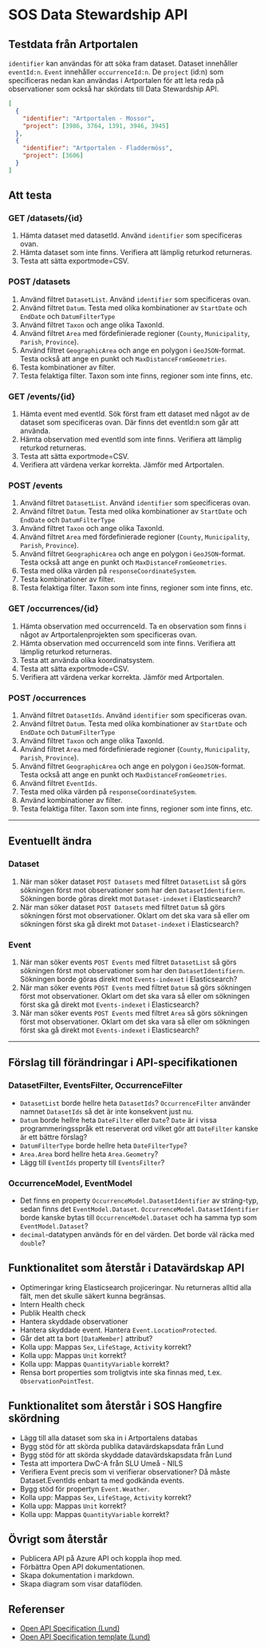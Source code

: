﻿# SOS Data Stewardship API

## Testdata från Artportalen
`identifier` kan användas för att söka fram dataset. Dataset innehåller `eventId:n`. `Event` innehåller `occurrenceId:n`. De `project` (id:n) som specificeras nedan kan användas i Artportalen för att leta reda på observationer som också har skördats till Data Stewardship API.
```json
[
  {
    "identifier": "Artportalen - Mossor",
    "project": [3986, 3764, 1391, 3946, 3945]
  },
  {
    "identifier": "Artportalen - Fladdermöss",
    "project": [3606]
  }
]
```

## Att testa

### GET /datasets/{id}
1. Hämta dataset med datasetId. Använd `identifier` som specificeras ovan.
2. Hämta dataset som inte finns. Verifiera att lämplig returkod returneras.
3. Testa att sätta exportmode=CSV.

### POST /datasets
1. Använd filtret `DatasetList`. Använd `identifier` som specificeras ovan.
2. Använd filtret `Datum`. Testa med olika kombinationer av `StartDate` och `EndDate` och `DatumFilterType`
3. Använd filtret `Taxon` och ange olika TaxonId.
4. Använd filtret `Area` med fördefinierade regioner (`County`, `Municipality`, `Parish`, `Province`).
5. Använd filtret `GeographicArea` och ange en polygon i `GeoJSON`-format. Testa också att ange en punkt och `MaxDistanceFromGeometries`.
6. Testa kombinationer av filter.
7. Testa felaktiga filter. Taxon som inte finns, regioner som inte finns, etc.

### GET /events/{id}
1. Hämta event med eventId. Sök först fram ett dataset med något av de dataset som specificeras ovan. Där finns det eventId:n som går att använda.
2. Hämta observation med eventId som inte finns. Verifiera att lämplig returkod returneras.
3. Testa att sätta exportmode=CSV.
4. Verifiera att värdena verkar korrekta. Jämför med Artportalen.

### POST /events
1. Använd filtret `DatasetList`. Använd `identifier` som specificeras ovan.
2. Använd filtret `Datum`. Testa med olika kombinationer av `StartDate` och `EndDate` och `DatumFilterType`
3. Använd filtret `Taxon` och ange olika TaxonId.
4. Använd filtret `Area` med fördefinierade regioner (`County`, `Municipality`, `Parish`, `Province`).
5. Använd filtret `GeographicArea` och ange en polygon i `GeoJSON`-format. Testa också att ange en punkt och `MaxDistanceFromGeometries`.
6. Testa med olika värden på `responseCoordinateSystem`.
7. Testa kombinationer av filter.
8. Testa felaktiga filter. Taxon som inte finns, regioner som inte finns, etc.

### GET /occurrences/{id}
1. Hämta observation med occurrenceId. Ta en observation som finns i något av Artportalenprojekten som specificeras ovan.
2. Hämta observation med occurrenceId som inte finns. Verifiera att lämplig returkod returneras.
3. Testa att använda olika koordinatsystem.
4. Testa att sätta exportmode=CSV.
5. Verifiera att värdena verkar korrekta. Jämför med Artportalen.

### POST /occurrences
1. Använd filtret `DatasetIds`. Använd `identifier` som specificeras ovan.
2. Använd filtret `Datum`. Testa med olika kombinationer av `StartDate` och `EndDate` och `DatumFilterType`
3. Använd filtret `Taxon` och ange olika TaxonId.
4. Använd filtret `Area` med fördefinierade regioner (`County`, `Municipality`, `Parish`, `Province`).
5. Använd filtret `GeographicArea` och ange en polygon i `GeoJSON`-format. Testa också att ange en punkt och `MaxDistanceFromGeometries`.
6. Använd filtret `EventIds`.
7. Testa med olika värden på `responseCoordinateSystem`.
8. Använd kombinationer av filter.
9. Testa felaktiga filter. Taxon som inte finns, regioner som inte finns, etc.

---

## Eventuellt ändra

### Dataset
1. När man söker dataset `POST Datasets` med filtret `DatasetList` så görs sökningen först mot observationer som har den `DatasetIdentifiern`. Sökningen borde göras direkt mot `Dataset-indexet` i Elasticsearch?
2. När man söker dataset `POST Datasets` med filtret `Datum` så görs sökningen först mot observationer. Oklart om det ska vara så eller om sökningen först ska gå direkt mot `Dataset-indexet` i Elasticsearch?

### Event
1. När man söker events `POST Events` med filtret `DatasetList` så görs sökningen först mot observationer som har den `DatasetIdentifiern`. Sökningen borde göras direkt mot `Events-indexet` i Elasticsearch?
2. När man söker events `POST Events` med filtret `Datum` så görs sökningen först mot observationer. Oklart om det ska vara så eller om sökningen först ska gå direkt mot `Events-indexet` i Elasticsearch?
3. När man söker events `POST Events` med filtret `Area` så görs sökningen först mot observationer. Oklart om det ska vara så eller om sökningen först ska gå direkt mot `Events-indexet` i Elasticsearch?

---
## Förslag till förändringar i API-specifikationen

### DatasetFilter, EventsFilter, OccurrenceFilter
- `DatasetList` borde hellre heta `DatasetIds`? `OccurrenceFilter` använder namnet `DatasetIds` så det är inte konsekvent just nu.
- `Datum` borde hellre heta `DateFilter` eller `Date`? `Date` är i vissa programmeringsspråk ett reserverat ord vilket gör att `DateFilter` kanske är ett bättre förslag?
- `DatumFilterType` borde hellre heta `DateFilterType`?
- `Area.Area` bord hellre heta `Area.Geometry`?
- Lägg till `EventIds` property till `EventsFilter`?

### OccurrenceModel, EventModel
- Det finns en property `OccurrenceModel.DatasetIdentifier` av sträng-typ, sedan finns det `EventModel.Dataset`. `OccurrenceModel.DatasetIdentifier` borde kanske bytas till `OccurrenceModel.Dataset` och ha samma typ som `EventModel.Dataset`?
- `decimal`-datatypen används för en del värden. Det borde väl räcka med `double`?

## Funktionalitet som återstår i Datavärdskap API
- Optimeringar kring Elasticsearch projiceringar. Nu returneras alltid alla fält, men det skulle säkert kunna begränsas.
- Intern Health check
- Publik Health check
- Hantera skyddade observationer
- Hantera skyddade event. Hantera `Event.LocationProtected`.
- Går det att ta bort `[DataMember]` attribut? 
- Kolla upp: Mappas `Sex`, `LifeStage`, `Activity` korrekt?
- Kolla upp: Mappas `Unit` korrekt?
- Kolla upp: Mappas `QuantityVariable` korrekt?
- Rensa bort properties som troligtvis inte ska finnas med, t.ex. `ObservationPointTest`.


## Funktionalitet som återstår i SOS Hangfire skördning
- Lägg till alla dataset som ska in i Artportalens databas
- Bygg stöd för att skörda publika datavärdskapsdata från Lund
- Bygg stöd för att skörda skyddade datavärdskapsdata från Lund
- Testa att importera DwC-A från SLU Umeå - NILS
- Verifiera Event precis som vi verifierar observationer? Då måste Dataset.EventIds enbart ta med godkända events.
- Bygg stöd för propertyn `Event.Weather`.
- Kolla upp: Mappas `Sex`, `LifeStage`, `Activity` korrekt?
- Kolla upp: Mappas `Unit` korrekt?
- Kolla upp: Mappas `QuantityVariable` korrekt?

## Övrigt som återstår
- Publicera API på Azure API och koppla ihop med.
- Förbättra Open API dokumentationen.
- Skapa dokumentation i markdown.
- Skapa diagram som visar dataflöden.

## Referenser
- [Open API Specification (Lund)](https://github.com/Lund-University-Biodiversity-data/datahost-api/blob/main/api/openapi.yaml)
- [Open API Specification template (Lund)](https://github.com/Lund-University-Biodiversity-data/datahost-api/blob/main/api/templateOpenapi.yaml)